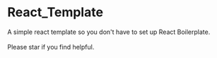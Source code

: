 # React_Template
A simple react template so you don't have to set up React Boilerplate.
<br></br>
Please star if you find helpful.

